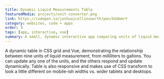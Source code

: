 ```yaml
---
title: Dynamic Liquid Measurements Table
featuredMedia: projects/unit-converter.png
link: https://codepen.io/joshuajcollinsworth/pen/bGdmmrY
category: websites, code + apps
order: 3
tags: [app, interactive, vue]
summary: A small, dynamic interactive app comparing units of liquid measurement.
---
```


A dynamic table in CSS grid and Vue, demonstrating the relationship between nine units of liquid measurement, from milliliters to gallons. You can update any one of the units, and the others respond and update dynamically. Table is also responsive and makes use of CSS transform to look a little different on mobile-ish widths vs. wider tablets and desktops.
